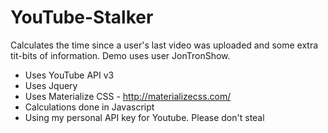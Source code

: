 # YouTube-Stalker

Calculates the time since a user's last video was uploaded and some extra tit-bits of information. Demo uses user JonTronShow.

* Uses YouTube API v3
* Uses Jquery
* Uses Materialize CSS - http://materializecss.com/
* Calculations done in Javascript
* Using my personal API key for Youtube. Please don't steal
